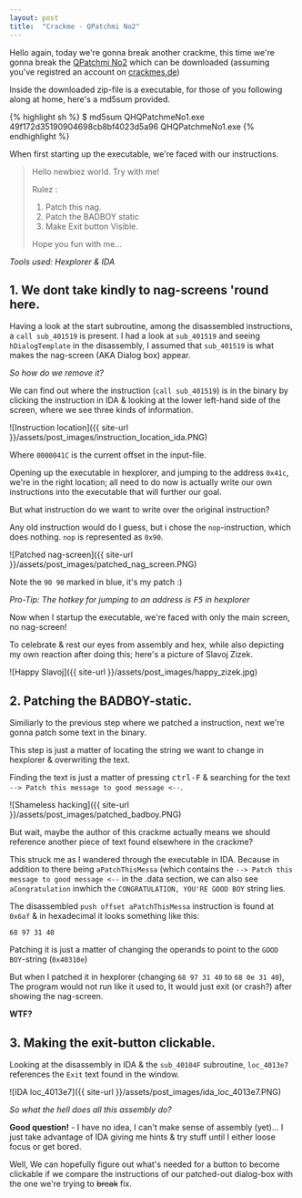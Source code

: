 ```yaml
---
layout: post
title:  "Crackme - QPatchmi No2"
---
```


Hello again, today we're gonna break another crackme, this time we're
gonna break the [QPatchmi No2](http://users/qhqcrker/qpatchmi_no2)
which can be downloaded (assuming you've registred an account on
[crackmes.de](http://crackmes.de))

Inside the downloaded zip-file is a executable, for those of you following
along at home, here's a md5sum provided.

{% highlight sh %}
 $ md5sum QHQPatchmeNo1.exe 
49f172d35190904698cb8bf4023d5a96  QHQPatchmeNo1.exe
{% endhighlight %}

When first starting up the executable, we're faced with our instructions.

> Hello newbiez world. Try with me!
>
> Rulez :
>
> 1. Patch this nag.
> 2. Patch the BADBOY static
> 3. Make Exit button Visible.
>
> Hope you fun with me...

*Tools used: Hexplorer & IDA*

## 1. **We dont take kindly to nag-screens 'round here.**

Having a look at the start subroutine, among the disassembled
instructions, a `call sub_401519` is present. I had a look at
`sub_401519` and seeing `hDialogTemplate` in the disassembly,
I assumed that `sub_401519` is what makes
the nag-screen (AKA Dialog box) appear.

*So how do we remove it?*

We can find out where the instruction (`call sub_401519`) is
in the binary by clicking the instruction in IDA & looking at
the lower left-hand side of the screen, where we see
three kinds of information.

![Instruction location]({{ site-url }}/assets/post_images/instruction_location_ida.PNG)

Where `0000041C` is the current offset in the input-file.

Opening up the executable in hexplorer, and jumping to the
address `0x41c`, we're in the right location; all need to do now
is actually write our own instructions into the executable that will
further our goal.

But what instruction do we want to write over the original instruction?

Any old instruction would do I guess, but i chose the `nop`-instruction,
which does nothing. `nop` is represented as `0x90`.

![Patched nag-screen]({{ site-url }}/assets/post_images/patched_nag_screen.PNG)

Note the `90 90` marked in blue, it's my patch :)

*Pro-Tip: The hotkey for jumping to an address is  <kbd>F5</kbd> in hexplorer*

Now when I startup the executable, we're faced with only the main
screen, no nag-screen!

To celebrate & rest our eyes from assembly and hex, while also
depicting my own reaction after doing this; here's a picture of Slavoj Zizek.

![Happy Slavoj]({{ site-url }}/assets/post_images/happy_zizek.jpg)

## 2. **Patching the BADBOY-static.**

Similiarly to the previous step where we patched a instruction, next
we're gonna patch some text in the binary.

This step is just a matter of locating the string we want to change
in hexplorer & overwriting the text.

Finding the text is just a matter of pressing <kbd>ctrl-F</kbd> & searching
for the text `--> Patch this message to good message <--`.

![Shameless hacking]({{ site-url }}/assets/post_images/patched_badboy.PNG)

But wait, maybe the author of this crackme actually means we should
reference another piece of text found elsewhere in the crackme?

This struck me as I wandered through the executable in IDA. Because in
addition to there being `aPatchThisMessa` (which contains the `-->
Patch this message to good message <--` in the .data section, we can
also see `aCongratulation` inwhich the `CONGRATULATION, YOU'RE GOOD
BOY` string lies.

The disassembled `push offset aPatchThisMessa` instruction is found
at `0x6af` & in hexadecimal it looks something like this:

`68 97 31 40`

Patching it is just a matter of changing the operands to point to
the `GOOD BOY`-string (`0x40310e`)

But when I patched it in hexplorer (changing `68 97 31 40` to `68 0e 31 40`), The program would not run
like it used to, It would just exit (or crash?) after showing the nag-screen.

**WTF?**

## 3. **Making the exit-button clickable.**

Looking at the disassembly in IDA & the `sub_40104F` subroutine,
`loc_4013e7` references the `Exit` text found in the window.

![IDA loc_4013e7]({{ site-url }}/assets/post_images/ida_loc_4013e7.PNG)

*So what the hell does all this assembly do?*

**Good question!** - I have no idea, I can't make sense of assembly
(yet)... I just take advantage of IDA giving me hints & try stuff
until I either loose focus or get bored.

Well, We can hopefully figure out what's needed for a button
to become clickable if we compare the instructions of our patched-out
dialog-box with the one we're trying to <del>break</del> fix.

